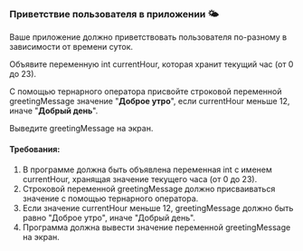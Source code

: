 
### Приветствие пользователя в приложении 🌤️

Ваше приложение должно приветствовать пользователя по-разному в зависимости от времени суток.

Объявите переменную int currentHour, которая хранит текущий час (от 0 до 23).

С помощью тернарного оператора присвойте строковой переменной greetingMessage значение "**Доброе утро**", если currentHour меньше 12, иначе "**Добрый день**".

Выведите greetingMessage на экран.

#### Требования:
1. В программе должна быть объявлена переменная int с именем currentHour, хранящая значение текущего часа (от 0 до 23). 
2. Строковой переменной greetingMessage должно присваиваться значение с помощью тернарного оператора. 
3. Если значение currentHour меньше 12, greetingMessage должно быть равно "Доброе утро", иначе "Добрый день". 
4. Программа должна вывести значение переменной greetingMessage на экран.
